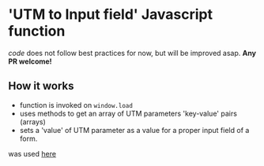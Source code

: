 # 'UTM to Input field' Javascript function 

_code_ does not follow best practices for now, but will be improved asap. __Any PR welcome!__

## How it works
* function is invoked on `window.load`
* uses methods to get an array of UTM parameters 'key-value' pairs (arrays)
* sets a 'value' of UTM parameter as a value for a proper input field of a form.

was used [here](https://planningwealth.ca/tosi/index.html)
